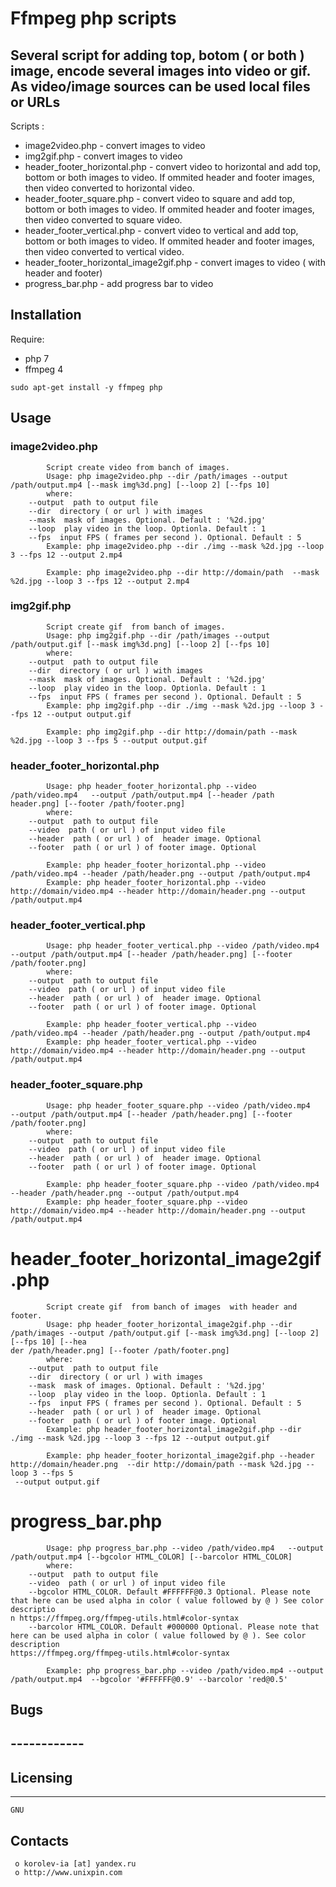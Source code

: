 # Ffmpeg php scripts 

## Several script for adding top, botom ( or both ) image, encode several images into video or gif. As video/image sources can be used local files or URLs

Scripts :
  + image2video.php - convert images to video
  + img2gif.php - convert images to video 
  + header_footer_horizontal.php - convert video to horizontal and add top, bottom or both images to video. If ommited header and footer images, then video converted to horizontal video.
  + header_footer_square.php - convert video to square and add top, bottom or both images to video. If ommited header and footer images, then video converted to square video.
  + header_footer_vertical.php - convert video to vertical and add top, bottom or both images to video. If ommited header and footer images, then video converted to vertical video.
  + header_footer_horizontal_image2gif.php - convert images to video ( with header and footer)
  + progress_bar.php - add progress bar to video

## Installation
 Require:
  + php 7
  + ffmpeg 4

```
sudo apt-get install -y ffmpeg php
```  

## Usage

### image2video.php
```
        Script create video from banch of images.
        Usage: php image2video.php --dir /path/images --output /path/output.mp4 [--mask img%3d.png] [--loop 2] [--fps 10]
        where:
    --output  path to output file
    --dir  directory ( or url ) with images
    --mask  mask of images. Optional. Default : '%2d.jpg'
    --loop  play video in the loop. Optionla. Default : 1
    --fps  input FPS ( frames per second ). Optional. Default : 5
        Example: php image2video.php --dir ./img --mask %2d.jpg --loop 3 --fps 12 --output 2.mp4

        Example: php image2video.php --dir http://domain/path  --mask %2d.jpg --loop 3 --fps 12 --output 2.mp4
```

### img2gif.php
```
        Script create gif  from banch of images.
        Usage: php img2gif.php --dir /path/images --output /path/output.gif [--mask img%3d.png] [--loop 2] [--fps 10]
        where:
    --output  path to output file
    --dir  directory ( or url ) with images
    --mask  mask of images. Optional. Default : '%2d.jpg'
    --loop  play video in the loop. Optionla. Default : 1
    --fps  input FPS ( frames per second ). Optional. Default : 5
        Example: php img2gif.php --dir ./img --mask %2d.jpg --loop 3 --fps 12 --output output.gif

        Example: php img2gif.php --dir http://domain/path --mask %2d.jpg --loop 3 --fps 5 --output output.gif
```


### header_footer_horizontal.php
```
        Usage: php header_footer_horizontal.php --video /path/video.mp4   --output /path/output.mp4 [--header /path header.png] [--footer /path/footer.png]
        where:
    --output  path to output file
    --video  path ( or url ) of input video file
    --header  path ( or url ) of  header image. Optional
    --footer  path ( or url ) of footer image. Optional

        Example: php header_footer_horizontal.php --video /path/video.mp4 --header /path/header.png --output /path/output.mp4
        Example: php header_footer_horizontal.php --video http://domain/video.mp4 --header http://domain/header.png --output /path/output.mp4
```



### header_footer_vertical.php
```
        Usage: php header_footer_vertical.php --video /path/video.mp4   --output /path/output.mp4 [--header /path/header.png] [--footer /path/footer.png]
        where:
    --output  path to output file
    --video  path ( or url ) of input video file
    --header  path ( or url ) of  header image. Optional
    --footer  path ( or url ) of footer image. Optional

        Example: php header_footer_vertical.php --video /path/video.mp4 --header /path/header.png --output /path/output.mp4
        Example: php header_footer_vertical.php --video http://domain/video.mp4 --header http://domain/header.png --output /path/output.mp4
```



### header_footer_square.php
```
        Usage: php header_footer_square.php --video /path/video.mp4   --output /path/output.mp4 [--header /path/header.png] [--footer /path/footer.png]
        where:
    --output  path to output file
    --video  path ( or url ) of input video file
    --header  path ( or url ) of  header image. Optional
    --footer  path ( or url ) of footer image. Optional

        Example: php header_footer_square.php --video /path/video.mp4 --header /path/header.png --output /path/output.mp4
        Example: php header_footer_square.php --video http://domain/video.mp4 --header http://domain/header.png --output /path/output.mp4
```

# header_footer_horizontal_image2gif.php
```
        Script create gif  from banch of images  with header and footer.
        Usage: php header_footer_horizontal_image2gif.php --dir /path/images --output /path/output.gif [--mask img%3d.png] [--loop 2] [--fps 10] [--hea
der /path/header.png] [--footer /path/footer.png]
        where:
    --output  path to output file
    --dir  directory ( or url ) with images
    --mask  mask of images. Optional. Default : '%2d.jpg'
    --loop  play video in the loop. Optionla. Default : 1
    --fps  input FPS ( frames per second ). Optional. Default : 5
    --header  path ( or url ) of  header image. Optional
    --footer  path ( or url ) of footer image. Optional
        Example: php header_footer_horizontal_image2gif.php --dir ./img --mask %2d.jpg --loop 3 --fps 12 --output output.gif

        Example: php header_footer_horizontal_image2gif.php --header http://domain/header.png  --dir http://domain/path --mask %2d.jpg --loop 3 --fps 5
 --output output.gif

```

# progress_bar.php
```
        Usage: php progress_bar.php --video /path/video.mp4   --output /path/output.mp4 [--bgcolor HTML_COLOR] [--barcolor HTML_COLOR]
        where:
    --output  path to output file
    --video  path ( or url ) of input video file
    --bgcolor HTML_COLOR. Default #FFFFFF@0.3 Optional. Please note that here can be used alpha in color ( value followed by @ ) See color descriptio
n https://ffmpeg.org/ffmpeg-utils.html#color-syntax
    --barcolor HTML_COLOR. Default #000000 Optional. Please note that here can be used alpha in color ( value followed by @ ). See color description
https://ffmpeg.org/ffmpeg-utils.html#color-syntax

        Example: php progress_bar.php --video /path/video.mp4 --output /path/output.mp4  --bgcolor '#FFFFFF@0.9' --barcolor 'red@0.5'
```




##  Bugs
##  ------------

##  Licensing
  ---------
	GNU

  Contacts
  --------

     o korolev-ia [at] yandex.ru
     o http://www.unixpin.com



